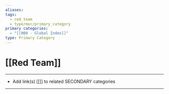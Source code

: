 ```yaml
---
aliases:
tags:
  - red_team
  - type/moc/primary_category
primary categories:
  - "[[000 - Global Index]]"
type: Primary Category
---
```

# [[Red Team]]

***

* Add link(s) [[]] to related SECONDARY categories

***

